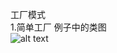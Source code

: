 工厂模式  
1.简单工厂
例子中的类图  
![alt text](https://github.com/AronGuan/DesignPattern/images/simpleFactory.png)
